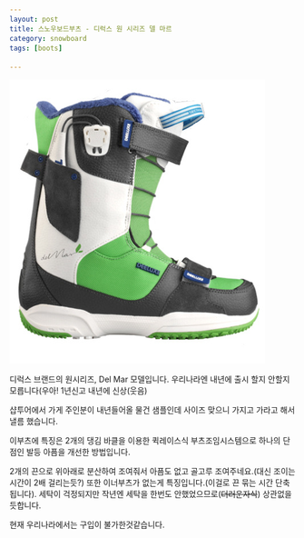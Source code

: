 ```yaml
---
layout: post
title: 스노우보드부츠 - 디럭스 원 시리즈 델 마르
category: snowboard
tags: [boots]

---
```

![Del Mar Snowboard Boots](/images/posts/Del_Mar_Snowboard_Boots.jpg)

디럭스 브랜드의  원시리즈, Del Mar 모델입니다. 우리나라엔 내년에 출시 할지 안할지 모릅니다(우아! 1년신고 내년에 신상(웃음)

샵투어에서 가게 주인분이 내년들어올 물건 샘플인데 사이즈 맞으니 가지고 가라고 해서 낼름 했습니다.

이부츠에 특징은 2개의 댕김 바클을 이용한 퀵레이스식 부츠조임시스템으로 하나의  단점인 발등 아픔을 개선한 방법입니다.

2개의 끈으로 위아래로 분산하여 조여줘서 아픔도 없고 골고루 조여주네요.(대신 조이는 시간이 2배 걸리는듯?) 또한 이너부츠가 없는게 특징입니다.(이걸로 끈 묶는 시간 단축됩니다). 세탁이 걱정되지만 작년엔 세탁을 한번도 안했었으므로(~~더러운자식~~) 상관없을듯합니다.

현재 우리나라에서는 구입이 불가한것같습니다.